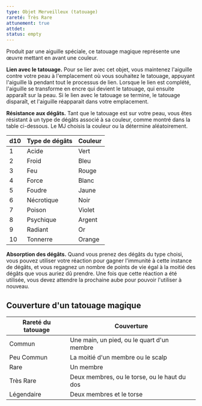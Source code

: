```yaml
---
type: Objet Merveilleux (tatouage)
rareté: Très Rare
attunement: true
attdet:
status: empty
---
```

Produit par une aiguille spéciale, ce tatouage magique représente une œuvre mettant en avant une couleur.

**Lien avec le tatouage.** Pour se lier avec cet objet, vous maintenez l'aiguille contre votre peau à l'emplacement où vous souhaitez le tatouage, appuyant l'aiguille là pendant tout le processus de lien. Lorsque le lien est complété, l'aiguille se transforme en encre qui devient le tatouage, qui ensuite apparaît sur la peau. Si le lien avec le tatouage se termine, le tatouage disparaît, et l'aiguille réapparait dans votre emplacement.

**Résistance aux dégâts.** Tant que le tatouage est sur votre peau, vous êtes résistant à un type de dégâts associé à sa couleur, comme montré dans la table ci-dessous. Le MJ choisis la couleur ou la détermine aléatoirement.

| d10 | Type de dégâts | Couleur |
| --- | -------------- | ------- |
| 1   | Acide          | Vert    |
| 2   | Froid          | Bleu    |
| 3   | Feu            | Rouge   |
| 4   | Force          | Blanc   |
| 5   | Foudre         | Jaune   |
| 6   | Nécrotique     | Noir    |
| 7   | Poison         | Violet  |
| 8   | Psychique      | Argent  |
| 9   | Radiant        | Or      |
| 10  | Tonnerre        | Orange  |

**Absorption des dégâts.** Quand vous prenez des dégâts du type choisi, vous pouvez utiliser votre réaction pour gagner l'immunité à cette instance de dégâts, et vous regagnez un nombre de points de vie égal à la moitié des dégâts que vous auriez dû prendre. Une fois que cette réaction a été utilisée, vous devez attendre la prochaine aube pour pouvoir l'utiliser à nouveau.

## Couverture d'un tatouage magique

| Rareté du tatouage | Couverture                                   |
| ------------------ | -------------------------------------------- |
| Commun             | Une main, un pied, ou le quart d'un membre   |
| Peu Commun         | La moitié d'un membre ou le scalp            |
| Rare               | Un membre                                    |
| Très Rare          | Deux membres, ou le torse, ou le haut du dos |
| Légendaire         | Deux membres et le torse                     | 
